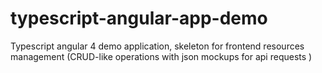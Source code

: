 # typescript-angular-app-demo
Typescript angular 4 demo application, skeleton for frontend resources management (CRUD-like operations with json mockups for api requests )
